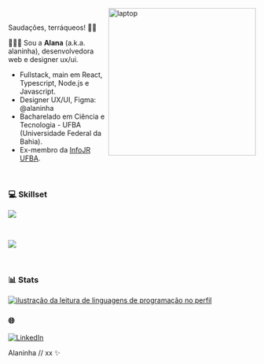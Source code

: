 <img src="https://miro.medium.com/v2/resize:fit:996/format:webp/1*CtdykXzI3YnV7hrkaTnvCw.gif" alt="laptop" min-width="300px" max-width="300px" width="300px" align="right">
<br>

Saudações, terráqueos! 🖖🏽

👩🏾‍💻 Sou a **Alana** (a.k.a. alaninha), desenvolvedora web e designer ux/ui.

- Fullstack, main em React, Typescript, Node.js e Javascript.
- Designer UX/UI, Figma: @alaninha
- Bacharelado em Ciência e Tecnologia - UFBA (Universidade Federal da Bahia).
- Ex-membro da <a href="https://www.infojr.com.br/">InfoJR UFBA</a>.
    
</br>

### 💻  Skillset

<p align="left">
  <a href="https://skillicons.dev">
    <img src="https://skillicons.dev/icons?i=html,css,js,react,ts,nextjs,vue,angular,java,tailwind" />
  </a>
</p>

</br>

<p align="left">
  <a href="https://skillicons.dev">
    <img src="https://skillicons.dev/icons?i=vscode,figma,git,webflow" />
  </a>
</p>

</br>

### 📊 Stats

<a href="https://github.com/alaninhaisnthere" title="ilustração do mapeamento de linguagens">
  <img align="center" src="https://github-readme-stats.vercel.app/api/top-langs/?username=alaninhaisnthere&theme=dracula&hide_langs_below=1" alt="ilustração da leitura de linguagens de programação no perfil"/>
</a>

</br>

### 🌐

<p align="left">
  <a href="https://www.linkedin.com/in/alanaoliveira71" title="LinkedIn">
  <img src="https://img.shields.io/badge/-Linkedin-0e76a8?style=flat-square&logo=Linkedin&logoColor=white&link=/" alt="LinkedIn"/></a>


Alaninha // xx ✨
